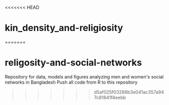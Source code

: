 <<<<<<< HEAD
# kin_density_and-religiosity
=======
# religosity-and-social-networks
Repository for data, models and figures analyzing men and women's  social networks in Bangladesh
Push all code from R to this repository
>>>>>>> d5af025f03288b3e041ac357a947c81841f4eebb
